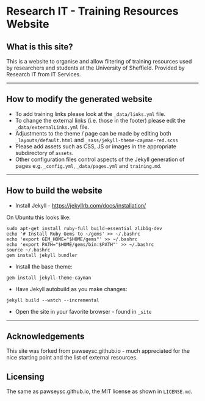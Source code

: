 # Research IT - Training Resources Website

##  What is this site?

This is a website to organise and allow filtering of training resources used by researchers and students at the University of Sheffield. Provided by Research IT from IT Services.

-----

## How to modify the generated website

* To add training links please look at the ``_data/links.yml`` file.
* To change the external links (i.e. those in the footer) please edit the ``_data/externalLinks.yml`` file.
* Adjustments to the theme / page can be made by editing both ``_layouts/default.html`` and  ``_sass/jekyll-theme-cayman-red.scss ``
* Please add assets such as CSS, JS or images in the appropriate subdirectory of ``assets``.
* Other configuration files control aspects of the Jekyll generation of pages e.g.  ``_config.yml``,  ``_data/pages.yml`` and ``training.md``.

-----

## How to build the website

* Install Jekyll - https://jekyllrb.com/docs/installation/

On Ubuntu this looks like:

```
sudo apt-get install ruby-full build-essential zlib1g-dev
echo '# Install Ruby Gems to ~/gems' >> ~/.bashrc
echo 'export GEM_HOME="$HOME/gems"' >> ~/.bashrc
echo 'export PATH="$HOME/gems/bin:$PATH"' >> ~/.bashrc
source ~/.bashrc
gem install jekyll bundler
```

* Install the base theme:

```
gem install jekyll-theme-cayman
```

* Have Jekyll autobuild as you make changes:

```
jekyll build --watch --incremental
```

* Open the site in your favorite browser - found in ``_site``

-----

## Acknowledgements

This site was forked from  pawseysc.github.io - much appreciated for the nice starting point and the list of external resources.

## Licensing

The same as pawseysc.github.io, the MIT license as shown in ``LICENSE.md``.
